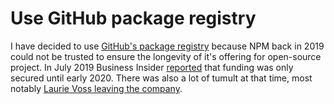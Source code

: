 # Use GitHub package registry

I have decided to use
[GitHub's package registry](https://github.com/features/packages) because NPM
back in 2019 could not be trusted to ensure the longevity of it's offering for
open-source project. In July 2019 Business Insider
[reported](https://www.businessinsider.com/npm-ceo-bryan-bogensberger-funding-2019-6)
that funding was only secured until early 2020. There was also a lot of tumult
at that time, most notably
[Laurie Voss leaving the company](https://www.theregister.co.uk/2019/07/18/npm_uninstall_cofounder_global/).
